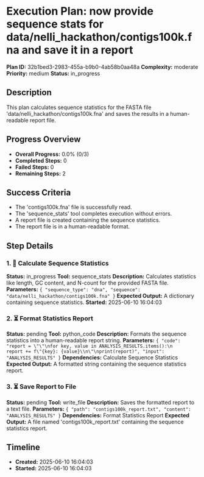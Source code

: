 # Execution Plan: now provide sequence stats for data/nelli_hackathon/contigs100k.fna and save it in a report

**Plan ID:** 32b1bed3-2983-455a-b9b0-4ab58b0aa48a
**Complexity:** moderate
**Priority:** medium
**Status:** in_progress

## Description
This plan calculates sequence statistics for the FASTA file 'data/nelli_hackathon/contigs100k.fna' and saves the results in a human-readable report file.

## Progress Overview
- **Overall Progress:** 0.0% (0/3)
- **Completed Steps:** 0
- **Failed Steps:** 0
- **Remaining Steps:** 2

## Success Criteria
- The 'contigs100k.fna' file is successfully read.
- The 'sequence_stats' tool completes execution without errors.
- A report file is created containing the sequence statistics.
- The report file is in a human-readable format.

## Step Details

### 1. 🔄 Calculate Sequence Statistics

**Status:** in_progress
**Tool:** sequence_stats
**Description:** Calculates statistics like length, GC content, and N-count for the provided FASTA file.
**Parameters:** `{
  "sequence_type": "dna",
  "sequence": "data/nelli_hackathon/contigs100k.fna"
}`
**Expected Output:** A dictionary containing sequence statistics.
**Started:** 2025-06-10 16:04:03

### 2. ⏳ Format Statistics Report

**Status:** pending
**Tool:** python_code
**Description:** Formats the sequence statistics into a human-readable report string.
**Parameters:** `{
  "code": "report = \"\"\nfor key, value in ANALYSIS_RESULTS.items():\n    report += f\"{key}: {value}\\n\"\nprint(report)",
  "input": "ANALYSIS_RESULTS"
}`
**Dependencies:** Calculate Sequence Statistics
**Expected Output:** A formatted string containing the sequence statistics report.

### 3. ⏳ Save Report to File

**Status:** pending
**Tool:** write_file
**Description:** Saves the formatted report to a text file.
**Parameters:** `{
  "path": "contigs100k_report.txt",
  "content": "ANALYSIS_RESULTS"
}`
**Dependencies:** Format Statistics Report
**Expected Output:** A file named 'contigs100k_report.txt' containing the sequence statistics report.


## Timeline

- **Created:** 2025-06-10 16:04:03
- **Started:** 2025-06-10 16:04:03
